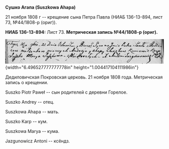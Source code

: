 **Сушко Агапа (Suszkowa Ahapa)**

21 ноября 1808 г -- крещение сына Петра Павла (НИАБ 136-13-894, лист 73,
№44/1808-р (ориг)).

**НИАБ 136-13-894:** Лист 73. **Метрическая запись №44/1808-р (ориг).**

![](./media/a4459947a5b060892348a95a3dd15fc0480c8687.png){width="6.496527777777778in"
height="1.004417104111986in"}

Дедиловичская Покровская церковь. 21 ноября 1808 года. Метрическая
запись о крещении.

Suszko Piotr Paweł -- сын родителей с деревни Горелое.

Suszko Andrey -- отец.

Suszkowa Ahapa -- мать.

Suszko Karp -- кум.

Suszkowa Marya -- кума.

Jazgunowicz Antoni -- ксёндз.
